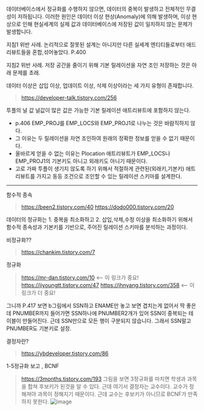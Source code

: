 데이터베이스에서 정규화를 수행하지 않으면, 데이터의 중복이 발생하고 전체적인 무결성이 저하됩니다. 이러한 원인은 데이터 이상 현상(Anomaly)에 의해 발생하며,
이상 현상으로 인해  현실세계의 실제 값과 데이터베이스에 저장된 값이 일치하지 않는 문제가 발생합니다.

지침1 위반 사례.
논리적으로 잘못된 설계는 아니지만 다른 실세계 엔티티들로부터 애드리뷰트들을 혼합,섞어놓았다. P.400

지침2 위반 사례.
저장 공간을 줄이기 위해 기본 릴레이션을 자연 조인 저장하는 것은 아래 문제를 초래.

데이터 이상은 삽입 이상, 업데이트 이상, 삭제 이상이라는 세 가지 유형이 존재합니다.
> https://developer-talk.tistory.com/256

투플의 널 값
널값이 많은 값은 가능한 기본 릴레이션 애트리뷰트에 포함하지 않는다.

- p.406 EMP_PROJ를 EMP_LOCS와 EMP_PROJ1로 나누는 것은 바람직하지 않다.
- 그 이유는 두 릴레이션을 자연 조인하여 원래의 정확한 정보를 얻을 수 없기 때문이다.
- 올바르게 얻을 수 없는 이유는 Plocation 애트리뷰트가 EMP_LOCS나 EMP_PROJ1의 기본키도 아니고 외래키도 아니기 때문이다.
- 고로 가짜 투플이 생기지 않도록 하기 위해서 적절하게 관련된(외래키,기본키) 애트리뷰트를 가지고 동등 조건으로 조인할 수 있는 릴레이션 스키마를 설계한다.

___
함수적 종속
> https://been2.tistory.com/40
> https://dodo000.tistory.com/20

데이터의 정규화는 1. 중복을 최소화하고
2. 삽입,삭제,수정 이상을 최소화하기 위해서 함수적 종속성과 기본키를 기반으로, 주어진 릴레이션 스키마를 분석하는 과정이다.

비정규화??
> https://chankim.tistory.com/7

정규화
> https://mr-dan.tistory.com/10      <-- 이 링크가 중요!
> https://jiyoungtt.tistory.com/47
> https://jhnyang.tistory.com/358 <-- 이 링크가 더 중요!

그니까 P.417 보면 b그림에서 SSN하고 ENAME만 놓고 보면 겹치는게 없어서 딱 좋은데 PNUMBER까지 들어가면 SSN하나에 PNUMBER2개가 있어 SSN이 중복되는 테이블이 만들어진다.
근데 SSN만으로 모든 행이 구분되지 않습니다. 그래서 SSN말고 PNUMBER도 기본키로 설정.

결정자란?
> https://ybdeveloper.tistory.com/86


1-5정규화 보고 ,
BCNF
> https://3months.tistory.com/193
그림을 보면 3정규화를 마치면 학생과 과목을 합쳐 후보키가 된것을 알 수 있다. 근데 여기서 결정자는 교수이다. 교수가 정해져야 과목이 정해지기 때문이다. 근데 교수는 후보키가 아니므로 BCNF가 만족하지 못한다.
![image](https://github.com/yybmion/MariaDB-summary/assets/113106136/fa764dac-6614-40b4-b341-7809b6d0907b)


